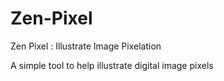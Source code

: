 # Zen-Pixel
Zen Pixel : Illustrate Image Pixelation

A simple tool to help illustrate digital image pixels
